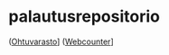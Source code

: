 # palautusrepositorio
([Ohtuvarasto](https://github.com/PieniiSienii/ohtuvarasto.git)]
([Webcounter](https://github.com/PieniiSienii/webcounter.git)]
